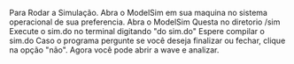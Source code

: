 Para Rodar a Simulação.
Abra o ModelSim em sua maquina no sistema operacional de sua preferencia.
Abra o ModelSim Questa no diretorio /sim
Execute o sim.do no terminal digitando "do sim.do"
Espere compilar o sim.do
Caso o programa pergunte se você deseja finalizar ou fechar, clique na opção "não".
Agora você pode abrir a wave e analizar.
